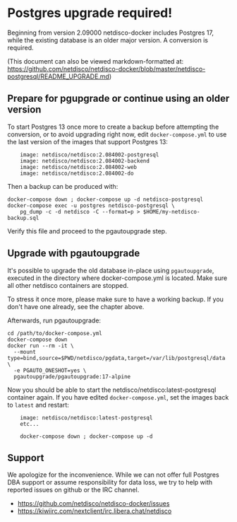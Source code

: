 # Postgres upgrade required!

Beginning from version 2.09000 netdisco-docker includes Postgres 17, 
while the existing database is an older major version. A conversion is required.

(This document can also be viewed markdown-formatted at:
https://github.com/netdisco/netdisco-docker/blob/master/netdisco-postgresql/README_UPGRADE.md)

## Prepare for pgupgrade or continue using an older version

To start Postgres 13 once more to create a backup before attempting the conversion, 
or to avoid upgrading right now, edit `docker-compose.yml` to use the last version
of the images that support Postgres 13:

```
    image: netdisco/netdisco:2.084002-postgresql
    image: netdisco/netdisco:2.084002-backend
    image: netdisco/netdisco:2.084002-web
    image: netdisco/netdisco:2.084002-do
```

Then a backup can be produced with:

```
docker-compose down ; docker-compose up -d netdisco-postgresql  
docker-compose exec -u postgres netdisco-postgresql \
    pg_dump -c -d netdisco -C --format=p > $HOME/my-netdisco-backup.sql
```

Verify this file and proceed to the pgautoupgrade step.

## Upgrade with pgautoupgrade

It's possible to upgrade the old database in-place using `pgautoupgrade`, 
executed in the directory where docker-compose.yml is located. Make 
sure all other netdisco containers are stopped.

To stress it once more, please make sure to have a working backup. If you don't
have one already, see the chapter above.

Afterwards, run pgautoupgrade:

```
cd /path/to/docker-compose.yml
docker-compose down
docker run --rm -it \
  --mount type=bind,source=$PWD/netdisco/pgdata,target=/var/lib/postgresql/data \
  -e PGAUTO_ONESHOT=yes \
  pgautoupgrade/pgautoupgrade:17-alpine
```

Now you should be able to start the netdisco/netdisco:latest-postgresql container
again. If you have edited `docker-compose.yml`, set the images back to `latest` 
and restart:

```
    image: netdisco/netdisco:latest-postgresql
    etc...

    docker-compose down ; docker-compose up -d
```

## Support

We apologize for the inconvenience. While we can not offer full
Postgres DBA support or assume responsibility for data loss, we try to
help with reported issues on github or the IRC channel. 

 * https://github.com/netdisco/netdisco-docker/issues
 * https://kiwiirc.com/nextclient/irc.libera.chat/netdisco

